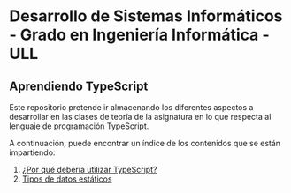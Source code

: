 # Desarrollo de Sistemas Informáticos - Grado en Ingeniería Informática - ULL

## Aprendiendo TypeScript

Este repositorio pretende ir almacenando los diferentes aspectos a desarrollar en
las clases de teoría de la asignatura en lo que respecta al lenguaje de programación
TypeScript.

A continuación, puede encontrar un índice de los contenidos que se están impartiendo:

1. [¿Por qué debería utilizar TypeScript?]()
2. [Tipos de datos estáticos]()
